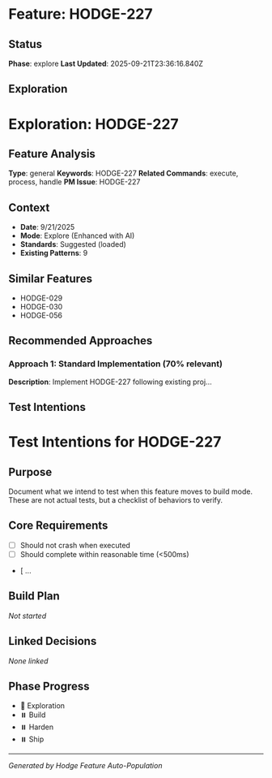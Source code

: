 # Feature: HODGE-227

## Status
**Phase**: explore
**Last Updated**: 2025-09-21T23:36:16.840Z

## Exploration
# Exploration: HODGE-227

## Feature Analysis
**Type**: general
**Keywords**: HODGE-227
**Related Commands**: execute, process, handle
**PM Issue**: HODGE-227

## Context
- **Date**: 9/21/2025
- **Mode**: Explore (Enhanced with AI)
- **Standards**: Suggested (loaded)
- **Existing Patterns**: 9


## Similar Features
- HODGE-029
- HODGE-030
- HODGE-056




## Recommended Approaches


### Approach 1: Standard Implementation (70% relevant)
**Description**: Implement HODGE-227 following existing proj...

## Test Intentions
# Test Intentions for HODGE-227

## Purpose
Document what we intend to test when this feature moves to build mode.
These are not actual tests, but a checklist of behaviors to verify.

## Core Requirements
- [ ] Should not crash when executed
- [ ] Should complete within reasonable time (<500ms)
- [ ...

## Build Plan
_Not started_

## Linked Decisions
_None linked_




## Phase Progress
- 🔄 Exploration
- ⏸️ Build
- ⏸️ Harden
- ⏸️ Ship

---
_Generated by Hodge Feature Auto-Population_
